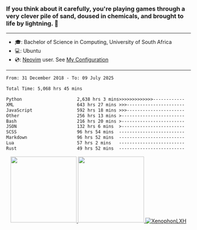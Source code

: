 ### If you think about it carefully, you're playing games through a very clever pile of sand, doused in chemicals, and brought to life by lightning.  👋

-------------------------------------------------------------------------------------------------------

- 🎓: Bachelor of Science in Computing, University of South Africa
- 💻: Ubuntu
- 💿: [Neovim](https://github.com/neovim/neovim) user. See [My Configuration](https://github.com/XenophonLXH/xenovim)

-------------------------------------------------------------------------------------------------------

<!--START_SECTION:waka-->

```txt
From: 31 December 2018 - To: 09 July 2025

Total Time: 5,068 hrs 45 mins

Python                     2,638 hrs 3 mins>>>>>>>>>>>>>------------   52.05 %
XML                        643 hrs 27 mins >>>----------------------   12.70 %
JavaScript                 592 hrs 18 mins >>>----------------------   11.69 %
Other                      256 hrs 13 mins >------------------------   05.06 %
Bash                       216 hrs 20 mins >------------------------   04.27 %
JSON                       132 hrs 6 mins  >------------------------   02.61 %
SCSS                       96 hrs 54 mins  -------------------------   01.91 %
Markdown                   96 hrs 52 mins  -------------------------   01.91 %
Lua                        57 hrs 2 mins   -------------------------   01.13 %
Rust                       49 hrs 52 mins  -------------------------   00.98 %
```

<!--END_SECTION:waka-->


<p align="center">
    <a href="https://github.com/XenophonLXH">
        <img height="180em" src="https://github-readme-stats-eight-theta.vercel.app/api?username=XenophonLXH&show_icons=true&theme=algolia&include_all_commits=true&count_private=true"/>
        <img height="180em" src="https://github-readme-stats-eight-theta.vercel.app/api/top-langs/?username=XenophonLXH&layout=compact&langs_count=8&theme=algolia"/>
        <img align="center" src="https://github-readme-streak-stats.herokuapp.com/?user=XenophonLXH&theme=algolia" alt="XenophonLXH" />
    </a>
</p>
